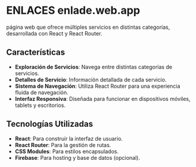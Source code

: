 # ENLACES enlade.web.app

página web que ofrece múltiples servicios en distintas categorías, desarrollada con React y React Router.

## Características

- **Exploración de Servicios**: Navega entre distintas categorías de servicios.
- **Detalles de Servicio**: Información detallada de cada servicio.
- **Sistema de Navegación**: Utiliza React Router para una experiencia fluida de navegación.
- **Interfaz Responsiva**: Diseñada para funcionar en dispositivos móviles, tablets y escritorios.

## Tecnologías Utilizadas

- **React**: Para construir la interfaz de usuario.
- **React Router**: Para la gestión de rutas.
- **CSS Modules**: Para estilos encapsulados.
- **Firebase**: Para hosting y base de datos (opcional).